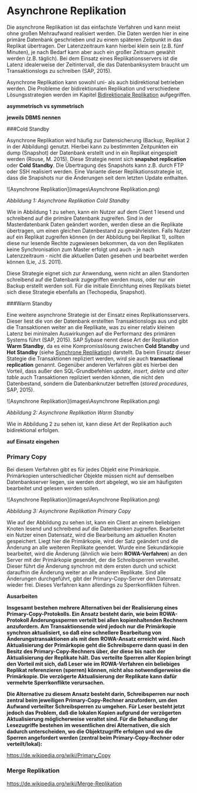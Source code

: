 # Asynchrone Replikation

Die asynchrone Replikation ist das einfachste Verfahren und kann meist ohne großen Mehraufwand realisiert werden. Die Daten werden hier in eine primäre Datenbank geschrieben und zu einem späteren Zeitpunkt in das Replikat übertragen. Der Latenzzeitraum kann hierbei klein sein (z.B. fünf Minuten), je nach Bedarf kann aber auch ein großer Zeitraum gewählt werden (z.B. täglich). Bei dem Einsatz eines Replikationsservers ist die Latenz idealerweise der Zeitintervall, die das Datenbanksystem braucht um Transaktionslogs zu schreiben (SAP, 2015).

Asynchrone Replikation kann sowohl uni- als auch bidirektional betrieben werden. Die Probleme der bidirektionalen Replikation und verschiedene Lösungsstrategien werden im Kapitel [Bidirektionale Replikation](06_peer_to_peer.md) aufgegriffen.

**asymmetrisch vs symmetrisch**

**jeweils DBMS nennen**

###Cold Standby

Asynchrone Replikation wird häufig zur Datensicherung (Backup, Replikat 2 in der Abbildung) genutzt. Hierbei kann zu bestimmten Zeitpunkten ein dump (Snapshot) der Datenbank erstellt und in ein Replikat eingespielt werden (Rouse, M. 2015). Diese Strategie nennt sich **snapshot replication** oder **Cold Standby**. Die Übertragung des Snapshots kann z.B. durch FTP oder SSH realisiert werden. Eine Variante dieser Replikationsstrategie ist, dass die Snapshots nur die Änderungen seit dem letzten Update enthalten.

![Asynchrone Replikation](images\Asynchrone Replikation.png)

*Abbildung 1: Asynchrone Replikation Cold Standby*

Wie in Abbildung 1 zu sehen, kann ein Nutzer auf dem Client 1 lesend und schreibend auf die primäre Datenbank zugreifen. Sind in der Masterdatenbank Daten geändert worden, werden diese an die Replikate übertragen, um einen gleichen Datenbestand zu gewährleisten. Falls Nutzer auf ein Replikat zugreifen können (in der Abbildung bei Replikat 1), sollten diese nur lesende Rechte zugewiesen bekommen, da von den Replikaten keine Synchronisation zum Master erfolgt und auch - je nach Latenzzeitraum - nicht die aktuellen Daten gesehen und bearbeitet werden können (Lie, J.S. 2011).

Diese Strategie eignet sich zur Anwendung, wenn nicht an allen Standorten schreibend auf die Datenbank zugegriffen werden muss, oder nur ein Backup erstellt werden soll. Für die initiale Einrichtung eines Replikats bietet sich diese Strategie ebenfalls an (Techopedia, Snapshot).

###Warm Standby

Eine weitere asynchrone Strategie ist der Einsatz eines Replikationsservers. Dieser liest die von der Datenbank erstellten Transaktionslogs aus und gibt die Transaktionen weiter an die Replikate, was zu einer relativ kleinen Latenz bei minimalen Auswirkungen auf die Performanz des primären Systems führt (SAP, 2015). SAP Sybase nennt diese Art der Replikation **Warm Standby**, da es eine Kompromisslösung zwischen **Cold Standby** und **Hot Standby** (siehe [Synchrone Replikation](05_synchronous_replication.md)) darstellt. Da beim Einsatz dieser Stategie die Transaktionen repliziert werden, wird sie auch **transactional replication** genannt. Gegenüber anderen Verfahren gibt es hierbei den Vorteil, dass außer den SQL-Grundbefehlen *update*, *insert*, *delete* und *alter table* auch Transaktionen repliziert werden können, die nicht den Datenbestand, sondern die Datenbanknutzer betreffen (*stored procedures*, SAP, 2015).

![Asynchrone Replikation](images\Asynchrone Replikation.png)

*Abbildung 2: Asynchrone Replikation Warm Standby*

Wie in Abbildung 2 zu sehen ist, kann diese Art der Replikation auch bidirektional erfolgen.

**auf Einsatz eingehen**

### Primary Copy

Bei diesem Verfahren gibt es für jedes Objekt eine Primärkopie. Primärkopien unterschiedlicher Objekte müssen nicht auf demselben Datenbankserver liegen, sie werden dort abgelegt, wo sie am häufigsten bearbeitet und gelesen werden sollen.

![Asynchrone Replikation](images\Asynchrone Replikation.png)

*Abbildung 3: Asynchrone Replikation Primary Copy*

Wie auf der Abbildung zu sehen ist, kann ein Client an einem beliebigen Knoten lesend und schreibend auf die Datenbanken zugreifen. Bearbeitet ein Nutzer einen Datensatz, wird die Bearbeitung am aktuellen Knoten gespeichert. Liegt hier die Primärkopie, wird der Satz geändert und die Änderung an alle weiteren Replikate geendet. Wurde eine Sekundärkopie bearbeitet, wird die Änderung (ähnlich wie beim **ROWA-Verfahren**) an den Server mit der Primärkopie gesendet, der die Schreibsperren verwaltet. Dieser führt die Änderung synchron mit dem ersten durch und schickt daraufhin die Änderung weiter an alle anderen Replikate. Sind alle Änderungen durchgeführt, gibt der Primary-Copy-Server den Datensatz wieder frei. Dieses Verfahren kann allerdings zu Sperrkonflikten führen.

**Ausarbeiten**

**Insgesamt bestehen mehrere Alternativen bei der Realisierung eines Primary-Copy-Protokolls. Ein Ansatz besteht darin, wie beim ROWA-Protokoll Änderungssperren verteilt bei allen kopienhaltenden Rechnern anzufordern. Am Transaktionsende wird jedoch nur die Primärkopie synchron aktualisiert, so daß eine schnellere Bearbeitung von Änderungstransaktionen als mit dem ROWA-Ansatz erreicht wird. Nach Aktualisierung der Primärkopie geht die Schreibsperre dann quasi in den Besitz des Primary-Copy-Rechners über, der diese bis nach der Aktualisierung der Replikate hält. Das verteilte Sperren aller Kopien bringt den Vorteil mit sich, daß Leser wie im ROWA-Verfahren ein beliebiges Replikat referenzieren (sperren) können, nicht also notwendigerweise die Primärkopie. Die verzögerte Aktualisierung der Replikate kann dafür vermehrte Sperrkonflikte verursachen.**

**Die Alternative zu diesem Ansatz besteht darin, Schreibsperren nur noch zentral beim jeweiligen Primary-Copy-Rechner anzufordern, um den Aufwand verteilter Schreibsperren zu umgehen. Für Leser besteht jetzt jedoch das Problem, daß die lokalen Kopien aufgrund der verzögerten Aktualisierung möglicherweise veraltet sind. Für die Behandlung der Lesezugriffe bestehen im wesentlichen drei Alternativen, die sich dadurch unterscheiden, wo die Objektzugriffe erfolgen und wo die Sperren angefordert werden (zentral beim Primary-Copy-Rechner oder verteilt/lokal):**

https://de.wikipedia.org/wiki/Primary_Copy

### Merge Replikation

https://de.wikipedia.org/wiki/Merge-Replikation

